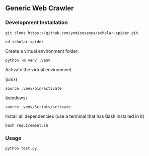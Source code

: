 ## Generic Web Crawler

### Development Installation

<div>

`git clone https://github.com/yomisosanya/scholar-spider.git`

`cd scholar-spider`

Create a virtual environment folder:

`python -m venv .venv`

Activate the virtual environment

(unix)

`source .venv/bin/activate`

(windows)

`source .venv/Scripts/activate`

Install all dependencies (use a terminal that has Bash installed in it)

`bash requirement.sh`

<!-- Install the dependencies

`pip install -e . `

Install the browsers

`playwright install` -->
</div>

<div>
<h3> Usage </h3>

`python test.py`

</div>
